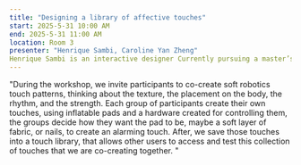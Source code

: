 ```yaml
---
title: "Designing a library of affective touches"
start: 2025-5-31 10:00 AM
end: 2025-5-31 11:00 AM
location: Room 3
presenter: "Henrique Sambi, Caroline Yan Zheng"
Henrique Sambi is an interactive designer Currently pursuing a master’s degree at KTH, Henrique is exploring technologies that interact closely with our bodies. Caroline Yan Zheng is a designer and researcher currently a Digital Futures postdoc fellow at KTH Royal Institute of Technology. 
---
```


"During the workshop, we invite participants to co-create soft robotics touch patterns, thinking about the texture, the placement on the body, the rhythm, and the strength. 
Each group of participants create their own touches, using inflatable pads and a hardware created for controlling them, the groups decide how they want the pad to be, maybe a soft layer of fabric, or nails, to create an alarming touch.  After, we save those touches into a touch library, that allows other users to access and test this collection of touches that we are co-creating together. "
